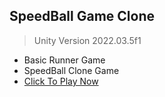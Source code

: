 
## SpeedBall Game Clone
> Unity Version 2022.03.5f1
 - Basic Runner Game 
 -  SpeedBall  Clone Game
 - [Click To Play Now](https://metex.itch.io/speed-ball)


